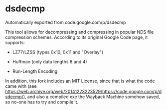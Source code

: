 # dsdecmp
Automatically exported from code.google.com/p/dsdecmp


This tool allows for decompressing and compressing in popular NDS file compression schemes. According to its original Google Code page, it supports:

- LZ77/LZSS (types 0x10, 0x11 and "Overlay")

- Huffman (only data lengths 8 and 4)

- Run-Length Encoding


In addition, this fork includes an MIT License, since that is what the code came with (see https://web.archive.org/web/20141223223529/https://code.google.com/p/dsdecmp/),
and also a compiled exe the Wayback Machine somehow saved, so no-one has to try and compile it.
